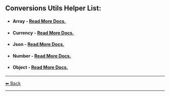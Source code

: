<h2 id="conversions-lists">
  Conversions Utils Helper List:
</h2>  

- <h4 id="conversions-lists--array">
    Array -
    <a href="/docs/detailed-features/conversions/array.md#docs-sub-main--title">
      Read More Docs.
    </a> 
  </h4> 
- <h4 id="conversions-lists--currency">
    Currency - 
    <a href="/docs/detailed-features/conversions/currency.md#docs-sub-main--title">
      Read More Docs.
    </a> 
  </h4> 
- <h4 id="conversions-lists--json">
    Json - 
    <a href="/docs/detailed-features/conversions/json.md#docs-sub-main--title">
      Read More Docs.
    </a> 
  </h4>
- <h4 id="conversions-lists--number">
    Number - 
    <a href="/docs/detailed-features/conversions/number.md#docs-sub-main--title">
      Read More Docs.
    </a> 
  </h4> 
- <h4 id="conversions-lists--object">
    Object - 
    <a href="/docs/detailed-features/conversions/object.md#docs-sub-main--title">
      Read More Docs.
    </a> 
  </h4> 

---

[⬅ Back](https://github.com/rzl-app/rzl-utils-js?tab=readme-ov-file#detailed-features--conversions)

---
